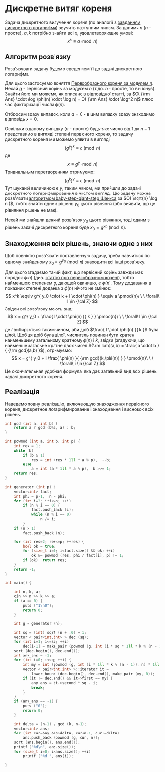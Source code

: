 # Дискретне витяг кореня

Задача дискретного вилучення кореня (по аналогії з [завданням дискретного логарифма](discrete_log)) звучить наступним чином. За даними $n$ ($n$ - просте), $a$, $k$ потрібно знайти всі $x$, удовлетворяющие умові:
$$ x^k \equiv a \pmod{n} $$

## Алгоритм розв'язку

Розв'язувати задачу будемо сведением її до задачі дискретного логарифма.

Для цього застосуємо поняття [Первообразного кореня за модулем $n$](primitive_root). Нехай $g$ - первісний корінь за модулем $n$ (т.до. $n$ - просте, то він існує). Знайти його ми можемо, як описано в відповідної статті, за $O( {\rm Ans} \cdot \log \phi(n) \cdot \log n) = O( {\rm Ans} \cdot \log^2 n)$ плюс час факторизації числа $\phi(n)$.

Отбросим зразу випадок, коли $a=0$ - в цим випадку зразу знаходимо відповідь $x=0$.

Оскільки в даному випадку ($n$ - просте) будь-яке число від $1$ до $n-1$ представимо в вигляді степені первісного кореня, то задачу дискретного кореня ми можемо уявити в вигляді:
$$ {\left( g^y \right)}^k \equiv a \pmod{n} $$
де
$$ x \equiv g^y \pmod{n} $$
Тривиальным перетворенням отримуємо:
$$ {\left( g^k \right)}^y \equiv a \pmod{n} $$
Тут шуканої величиною є $y$, таким чином, ми прийшли до задачі дискретного логарифмирования в чистом вигляді. Цю задачу можна розв'язати [алгоритмом baby-step-giant-step Шэнкса](discrete_log) за $O( \sqrt{n} \log n )$, тобто знайти одне з рішень $y_0$ цього рівняння (або виявити, що це рівняння рішень не має).

Нехай ми знайшли деякий розв'язок $y_0$ цього рівняння, тоді одним з рішень задачі дискретного кореня буде $x_0 = g^{y_0} \pmod{n}$.

## Знаходження всіх рішень, знаючи одне з них

Щоб повністю розв'язати поставленную задачу, треба навчитися по одному знайденому $x_0 = g^{y_0} \pmod{n}$ знаходити всі інші розв'язку.

Для цього згадаємо такий факт, що первісний корінь завжди має порядок $\phi(n)$ (див. [статтю про первообразном корені](primitive_root)), тобто найменшою степенем $g$, дающей одиницю, є $\phi(n)$. Тому додавання в показник степені доданка з $\phi(n)$ нічого не змінює:
$$ x^k \equiv g^{ y_0 \cdot k + l \cdot \phi(n) } \equiv a \pmod{n}\ \ \ \forall\ l \in {\cal Z} $$
Звідси всі розв'язку мають вид:
$$ x = g^{ y_0 + \frac{ l \cdot \phi(n) }{ k } } \pmod{n}\ \ \ \forall\ l \in {\cal Z} $$
де $l$ вибирається таким чином, аби дріб $\frac{ l \cdot \phi(n) }{ k }$ була цілої. Щоб ця дріб була цілої, числитель повинен бути кратен наименьшему загальному кратному $\phi(n)$ і $k$, звідки (згадуючи, що найменше загальне кратне двох чисел ${\rm lcm}(a,b) = \frac{ a \cdot b }{ {\rm gcd}(a,b) }$), отримуємо:
$$ x = g^{ y_0 + i \frac{ \phi(n) }{ {\rm gcd}(k,\phi(n)) } } \pmod{n}\ \ \ \forall\ i \in {\cal Z} $$
Це окончательная удобная формула, яка дає загальний вид всіх рішень задачі дискретного кореня.

## Реалізація

Наведемо повну реалізацію, включающую знаходження первісного кореня, дискретное логарифмирование і знаходження і висновок всіх рішень.

<!--- TODO: specify code snippet id -->
``` cpp
int gcd (int a, int b) {
    return a ? gcd (b%a, a) : b;
}

int powmod (int a, int b, int p) {
    int res = 1;
    while (b)
        if (b & 1)
            res = int (res * 1ll * a % p),  --b;
        else
            a = int (a * 1ll * a % p),  b >>= 1;
    return res;
}

int generator (int p) {
    vector<int> fact;
    int phi = p-1,  n = phi;
    for (int i=2; i*i<=n; ++i)
        if (n % i == 0) {
            fact.push_back (i);
            while (n % i == 0)
                n /= i;
        }
    if (n > 1)
        fact.push_back (n);

    for (int res=2; res<=p; ++res) {
        bool ok = true;
        for (size_t i=0; i<fact.size() && ok; ++i)
            ok &= powmod (res, phi / fact[i], p) != 1;
        if (ok)  return res;
    }
    return -1;
}

int main() {

    int n, k, a;
    cin >> n >> k >> a;
    if (a == 0) {
        puts ("1\n0");
        return 0;
    }

    int g = generator (n);

    int sq = (int) sqrt (n + .0) + 1;
    vector < pair<int,int> > dec (sq);
    for (int i=1; i<=sq; ++i)
        dec[i-1] = make_pair (powmod (g, int (i * sq * 1ll * k % (n - 1)), n), i);
    sort (dec.begin(), dec.end());
    int any_ans = -1;
    for (int i=0; i<sq; ++i) {
        int my = int (powmod (g, int (i * 1ll * k % (n - 1)), n) * 1ll * a % n);
        vector < pair<int,int> >::iterator it =
            lower_bound (dec.begin(), dec.end(), make_pair (my, 0));
        if (it != dec.end() && it->first == my) {
            any_ans = it->second * sq - i;
            break;
        }
    }
    if (any_ans == -1) {
        puts ("0");
        return 0;
    }

    int delta = (n-1) / gcd (k, n-1);
    vector<int> ans;
    for (int cur=any_ans%delta; cur<n-1; cur+=delta)
        ans.push_back (powmod (g, cur, n));
    sort (ans.begin(), ans.end());
    printf ("%d\n", ans.size());
    for (size_t i=0; i<ans.size(); ++i)
        printf ("%d ", ans[i]);

}
```

